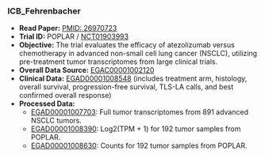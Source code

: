 ### ICB_Fehrenbacher

- **Read Paper:** [PMID: 26970723](https://pubmed.ncbi.nlm.nih.gov/26970723/)
- **Trial ID:** POPLAR / [NCT01903993](https://clinicaltrials.gov/study/NCT01903993)
- **Objective:** The trial evaluates the efficacy of atezolizumab versus chemotherapy in advanced non-small cell lung cancer (NSCLC), utilizing pre-treatment tumor transcriptomes from large clinical trials.
- **Overall Data Source:** [EGAC00001002120](https://ega-archive.org/dacs/EGAC00001002120)
- **Clinical Data:** [EGAD00001008548](https://ega-archive.org/dacs/EGAC00001002120) (includes treatment arm, histology, overall survival, progression-free survival, TLS-LA calls, and best confirmed overall response)
- **Processed Data:**
  - [EGAD00001007703](https://ega-archive.org/dacs/EGAC00001002120): Full tumor transcriptomes from 891 advanced NSCLC tumors.
  - [EGAD00001008390](https://ega-archive.org/dacs/EGAC00001002120): Log2(TPM + 1) for 192 tumor samples from POPLAR.
  - [EGAD00001008630](https://ega-archive.org/dacs/EGAC00001002120): Counts for 192 tumor samples from POPLAR.
